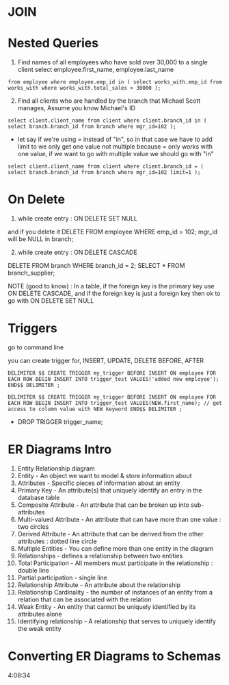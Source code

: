 # JOIN

# Nested Queries

1. Find names of all employees who have sold over 30,000 to a single client
   select employee.first_name, employee.last_name

`from employee
where employee.emp_id in (
  select works_with.emp_id
  from works_with
  where works_with.total_sales > 30000
);`

2. Find all clients who are handled by the branch that Michael Scott manages, Assume you know Michael's ID

`select client.client_name
from client
where client.branch_id in (
	select branch.branch_id
    from branch
    where mgr_id=102
);`

- let say if we're using = instead of "in", so in that case we have to add limit to we only get one value not multiple because = only works with one value, if we want to go with multiple value we should go with "in"

`select client.client_name
from client
where client.branch_id = (
	select branch.branch_id
    from branch
    where mgr_id=102
    limit=1
);`

# On Delete

1. while create entry : ON DELETE SET NULL

and if you delete it
DELETE FROM employee WHERE emp_id = 102;
mgr_id will be NULL in branch;

2. while create entry : ON DELETE CASCADE

DELETE FROM branch WHERE branch_id = 2;
SELECT \* FROM branch_supplier;

NOTE (good to know) : In a table, if the foreign key is the primary key use ON DELETE CASCADE, and if the foreign key is just a foreign key then ok to go with ON DELETE SET NULL

# Triggers

go to command line

you can create trigger for, INSERT, UPDATE, DELETE
BEFORE, AFTER

`DELIMITER $$
CREATE
  TRIGGER my_trigger BEFORE INSERT
  ON employee
  FOR EACH ROW BEGIN
    INSERT INTO trigger_test VALUES('added new employee');
  END$$
DELIMITER ;`

`DELIMITER $$
CREATE
  TRIGGER my_trigger BEFORE INSERT
  ON employee
  FOR EACH ROW BEGIN
    INSERT INTO trigger_test VALUES(NEW.first_name); // get access to column value with NEW keyword
  END$$
DELIMITER ;`

- DROP TRIGGER trigger_name;

# ER Diagrams Intro

1. Entity Relationship diagram
2. Entity - An object we want to model & store information about
3. Attributes - Specific pieces of information about an entity
4. Primary Key - An attribute(s) that uniquely identify an entry in the database table
5. Composite Attribute - An attribute that can be broken up into sub-attributes
6. Multi-valued Attribute - An attribute that can have more than one value : two circles
7. Derived Attribute - An attribute that can be derived from the other attributes : dotted line circle
8. Multiple Entities - You can define more than one entity in the diagram
9. Relationships - defines a relationship between two entities
10. Total Participation - All members must participate in the relationship : double line
11. Partial participation - single line
12. Relationship Attribute - An attribute about the relationship
13. Relationship Cardinality - the number of instances of an entity from a relation that can be associated with the relation
14. Weak Entity - An entity that cannot be uniquely identified by its attributes alone
15. Identifying relationship - A relationship that serves to uniquely identify the weak entity

# Converting ER Diagrams to Schemas

4:08:34
